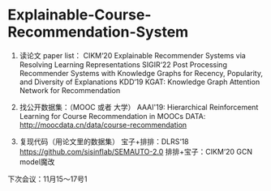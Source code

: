 # Explainable-Course-Recommendation-System


1. 读论文
   paper list：
   CIKM‘20 Explainable Recommender Systems via Resolving Learning Representations
   SIGIR‘22 Post Processing Recommender Systems with Knowledge Graphs for Recency, Popularity, and Diversity of Explanations
   KDD‘19 KGAT: Knowledge Graph Attention Network for Recommendation

2. 找公开数据集：（MOOC 或者 大学）
   AAAI'19: Hierarchical Reinforcement Learning for Course Recommendation in MOOCs 
   DATA: http://moocdata.cn/data/course-recommendation

3. 复现代码（用论文里的数据集）
   宝子+排排：DLRS‘18 https://github.com/sisinflab/SEMAUTO-2.0
   排排+宝子：CIKM‘20 GCN model魔改

下次会议：11月15～17号1
   
   
